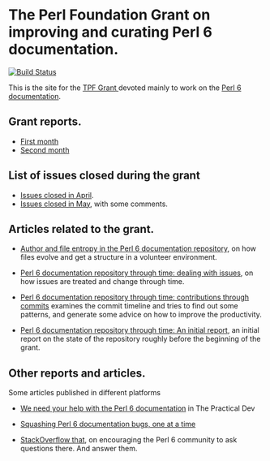 # The Perl Foundation Grant on improving and curating Perl 6 documentation.

[![Build Status](https://travis-ci.com/JJ/TPF-Grant.svg?branch=master)](https://travis-ci.com/JJ/TPF-Grant)

This is the site for
the
[TPF Grant ](http://news.perlfoundation.org/2018/02/grant-proposal-curating-and-im.html) devoted
mainly to work on the [Perl 6 documentation](https://docs.perl6.org).

## Grant reports.

* [First month](April.md)
* [Second month](May.md)

## List of issues closed during the grant

* [Issues closed in April](report/issues-April-2018.md).
* [Issues closed in May](report/issues-May-2018.md), with some
  comments.
  
## Articles related to the grant.

*
  [Author and file entropy in the Perl 6 documentation repository](https://www.researchgate.net/publication/325532706_Author_and_file_entropy_in_the_Perl_6_documentation_repository),
  on how files evolve and get a structure in a volunteer environment.
  
*
  [Perl 6 documentation repository through time: dealing with issues](https://www.researchgate.net/publication/325320277_Perl_6_documentation_repository_through_time_dealing_with_issues),
  on how issues are treated and change through time.
  
*
  [Perl 6 documentation repository through time: contributions through commits](https://www.researchgate.net/publication/325020270_Perl_6_documentation_repository_through_time_contributions_through_commits) examines
  the commit timeline and tries to find out some patterns, and
  generate some advice on how to improve the productivity.
  
*
  [Perl 6 documentation repository through time: An initial report](https://www.researchgate.net/publication/324829397_Perl_6_documentation_repository_through_time_An_initial_report),
  an initial report on the state of the repository roughly before the
  beginning of the grant.

## Other reports and articles.

Some articles published in different platforms

*
  [We need your help with the Perl 6 documentation](https://dev.to/jj/we-need-your-help-with-the-perl-6-documentation-1e82) in
  The Practical Dev
  
*
  [Squashing Perl 6 documentation bugs, one at a time](https://dev.to/jj/squashing-perl-6-documentation-bugs-one-at-a-time-4ojn)
  
*
  [StackOverflow that](http://blogs.perl.org/users/jj_merelo/2018/04/stackoverflow-that.html),
  on encouraging the Perl 6 community to ask questions there. And
  answer them.
  

